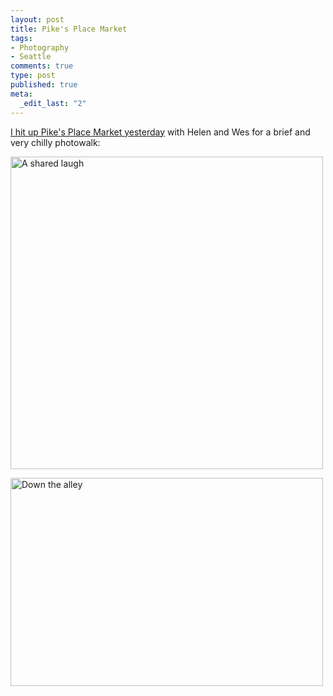 ```yaml
--- 
layout: post
title: Pike's Place Market
tags: 
- Photography
- Seattle
comments: true
type: post
published: true
meta: 
  _edit_last: "2"
---
```

<a href="http://www.flickr.com/photos/aaronbrethorst/sets/72157612954843803/">I hit up Pike's Place Market yesterday</a> with Helen and Wes for a brief and very chilly photowalk:

<a title="A shared laugh by aaronbrethorst, on Flickr" href="http://www.flickr.com/photos/aaronbrethorst/3227293213/"><img src="http://farm4.static.flickr.com/3352/3227293213_306723a36c.jpg" alt="A shared laugh" width="500" height="500" /></a>

<a title="Down the alley by aaronbrethorst, on Flickr" href="http://www.flickr.com/photos/aaronbrethorst/3228149942/"><img src="http://farm4.static.flickr.com/3080/3228149942_57246ee0b1.jpg" alt="Down the alley" width="500" height="333" /></a>
